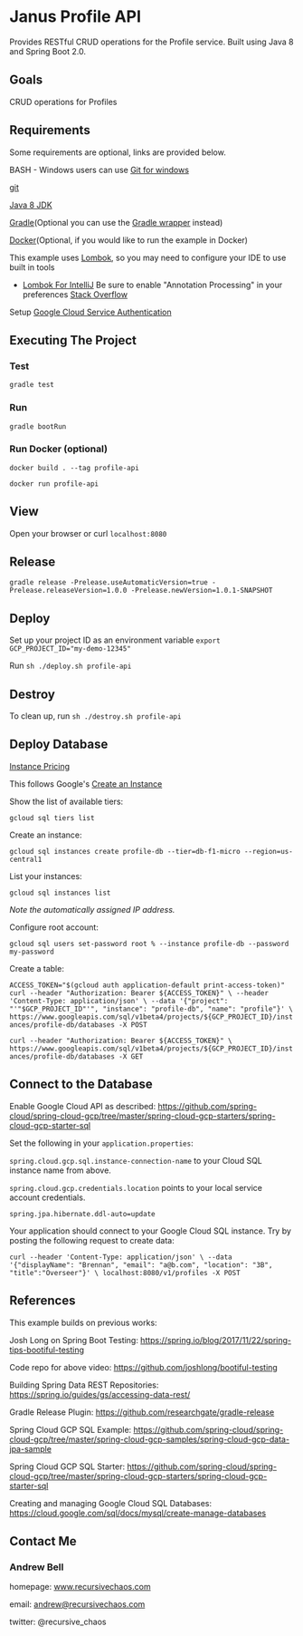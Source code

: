 # Janus Profile API

Provides RESTful CRUD operations for the Profile service. Built using Java 8 and Spring Boot 2.0.

## Goals

CRUD operations for Profiles

## Requirements

Some requirements are optional, links are provided below.

BASH - Windows users can use [Git for windows](http://gitforwindows.org/)

[git](https://git-scm.com/downloads)

[Java 8 JDK](http://www.oracle.com/technetwork/java/javase/downloads/jdk8-downloads-2133151.html)

[Gradle](https://docs.gradle.org/current/userguide/installation.html)(Optional you can use the [Gradle wrapper](https://docs.gradle.org/3.3/userguide/gradle_wrapper.html) instead)

[Docker](https://docs.docker.com/installation/)(Optional, if you would like to run the example in Docker)

This example uses [Lombok](https://projectlombok.org/), so you may need to configure your IDE to use built in tools 

* [Lombok For IntelliJ](https://plugins.jetbrains.com/plugin/6317-lombok-plugin) Be sure to enable "Annotation Processing" in your preferences [Stack Overflow](https://stackoverflow.com/questions/9424364/cant-compile-project-when-im-using-lombok-under-intellij-idea)

Setup [Google Cloud Service Authentication](https://developers.google.com/identity/protocols/application-default-credentials)

## Executing The Project

### Test

`gradle test`

### Run

`gradle bootRun`

### Run Docker (optional)

`docker build . --tag profile-api`

`docker run profile-api`

## View

Open your browser or curl `localhost:8080`

## Release

`gradle release -Prelease.useAutomaticVersion=true -Prelease.releaseVersion=1.0.0 -Prelease.newVersion=1.0.1-SNAPSHOT`

## Deploy

Set up your project ID as an environment variable `export GCP_PROJECT_ID="my-demo-12345"`

Run `sh ./deploy.sh profile-api`

## Destroy

To clean up, run `sh ./destroy.sh profile-api`

## Deploy Database

[Instance Pricing](https://cloud.google.com/sql/pricing#2nd-gen-instance-pricing)

This follows Google's [Create an Instance](https://cloud.google.com/sql/docs/mysql/create-instance)

Show the list of available tiers:

`gcloud sql tiers list`

Create an instance:

`gcloud sql instances create profile-db --tier=db-f1-micro --region=us-central1`

List your instances:

`gcloud sql instances list`

_Note the automatically assigned IP address._

Configure root account:

`gcloud sql users set-password root % --instance profile-db --password my-password`

Create a table: 

`ACCESS_TOKEN="$(gcloud auth application-default print-access-token)"
 curl --header "Authorization: Bearer ${ACCESS_TOKEN}" \
      --header 'Content-Type: application/json' \
      --data '{"project": "'"$GCP_PROJECT_ID"'", "instance": "profile-db", "name": "profile"}' \
      https://www.googleapis.com/sql/v1beta4/projects/${GCP_PROJECT_ID}/instances/profile-db/databases -X POST`
      
`curl --header "Authorization: Bearer ${ACCESS_TOKEN}" \
     https://www.googleapis.com/sql/v1beta4/projects/${GCP_PROJECT_ID}/instances/profile-db/databases -X GET`

## Connect to the Database

Enable Google Cloud API as described: https://github.com/spring-cloud/spring-cloud-gcp/tree/master/spring-cloud-gcp-starters/spring-cloud-gcp-starter-sql

Set the following in your `application.properties`:

 `spring.cloud.gcp.sql.instance-connection-name` to your Cloud SQL instance name from above.
 
 `spring.cloud.gcp.credentials.location` points to your local service account credentials.
 
 `spring.jpa.hibernate.ddl-auto=update`
 
 Your application should connect to your Google Cloud SQL instance. Try by posting the following request to create data:
 
 `curl --header 'Content-Type: application/json' \
       --data '{"displayName": "Brennan", "email": "a@b.com", "location": "3B", "title":"Overseer"}' \
       localhost:8080/v1/profiles -X POST`

## References

This example builds on previous works:

Josh Long on Spring Boot Testing: https://spring.io/blog/2017/11/22/spring-tips-bootiful-testing

Code repo for above video: https://github.com/joshlong/bootiful-testing

Building Spring Data REST Repositories: https://spring.io/guides/gs/accessing-data-rest/

Gradle Release Plugin: https://github.com/researchgate/gradle-release

Spring Cloud GCP SQL Example: https://github.com/spring-cloud/spring-cloud-gcp/tree/master/spring-cloud-gcp-samples/spring-cloud-gcp-data-jpa-sample

Spring Cloud GCP SQL Starter: https://github.com/spring-cloud/spring-cloud-gcp/tree/master/spring-cloud-gcp-starters/spring-cloud-gcp-starter-sql

Creating and managing Google Cloud SQL Databases: https://cloud.google.com/sql/docs/mysql/create-manage-databases

## Contact Me

### Andrew Bell ###

homepage: www.recursivechaos.com

email: andrew@recursivechaos.com

twitter: @recursive_chaos
